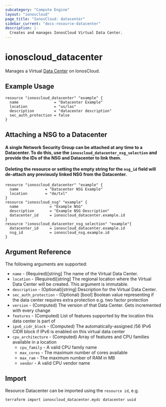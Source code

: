 ```yaml
---
subcategory: "Compute Engine"
layout: "ionoscloud"
page_title: "IonosCloud: datacenter"
sidebar_current: "docs-resource-datacenter"
description: |-
  Creates and manages IonosCloud Virtual Data Center.
---
```


# ionoscloud_datacenter

Manages a Virtual [Data Center](https://docs.ionos.com/cloud/set-up-ionos-cloud/get-started/configure-data-center) on IonosCloud.

## Example Usage

```hcl
resource "ionoscloud_datacenter" "example" {
  name                = "Datacenter Example"
  location            = "us/las"
  description         = "datacenter description"
  sec_auth_protection = false
}
```

## Attaching a NSG to a Datacenter

#### A single Network Security Group can be attached at any time to a Datacenter. To do this, use the `ionoscloud_datacenter_nsg_selection` and provide the IDs of the NSG and Datacenter to link them. 
#### Deleting the resource or setting the empty string for the `nsg_id` field will de-attach any previously linked NSG from the Datacenter.

```hcl
resource "ionoscloud_datacenter" "example" {
  name            = "Datacenter NSG Example"
  location        = "de/txl"
}
resource "ionoscloud_nsg" "example" {
  name              = "Example NSG"
  description       = "Example NSG Description"
  datacenter_id     = ionoscloud_datacenter.example.id
}
resource "ionoscloud_datacenter_nsg_selection" "example"{
  datacenter_id     = ionoscloud_datacenter.example.id
  nsg_id            = ionoscloud_nsg.example.id
}
```

## Argument Reference

The following arguments are supported:

* `name` - (Required)[string] The name of the Virtual Data Center.
* `location` - (Required)[string] The regional location where the Virtual Data Center will be created. This argument is immutable.
* `description` - (Optional)[string] Description for the Virtual Data Center.
* `sec_auth_protection` - (Optional) [bool] Boolean value representing if the data center requires extra protection e.g. two factor protection
* `version` - (Computed) The version of that Data Center. Gets incremented with every change
* `features` - (Computed) List of features supported by the location this data center is part of
* `ipv6_cidr_block` - (Computed) The automatically-assigned /56 IPv6 CIDR block if IPv6 is enabled on this virtual data center
* `cpu_architecture` - (Computed) Array of features and CPU families available in a location
  * `cpu_family` - A valid CPU family name
  * `max_cores` - The maximum number of cores available
  * `max_ram` - The maximum number of RAM in MB
  * `vendor` - A valid CPU vendor name

## Import

Resource Datacenter can be imported using the `resource id`, e.g.

```shell
terraform import ionoscloud_datacenter.mydc datacenter uuid
```
